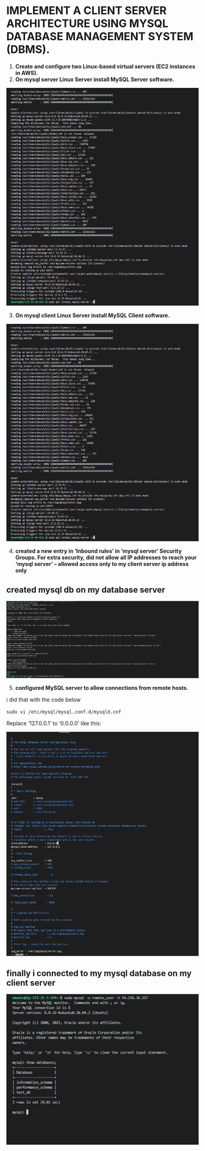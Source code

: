# **IMPLEMENT A CLIENT SERVER ARCHITECTURE USING MYSQL DATABASE MANAGEMENT SYSTEM (DBMS).**


1. **Create and configure two Linux-based virtual servers (EC2 instances in AWS).**
2. **On mysql server Linux Server install MySQL Server software.**

![mysql apt](./images/mysql%20apt.PNG)

3. **On mysql client Linux Server install MySQL Client software.**

![mysql apt](./images/mysql%20apt.PNG)

4. **created a new entry in ‘Inbound rules’ in ‘mysql server’ Security Groups. For extra security, did not allow all IP addresses to reach your ‘mysql server’ – allowed access only to my client server ip address only**

## created mysql db on my database server 

![sudo mysql](./images/sudo%20mysql.PNG)


5. **configured MySQL server to allow connections from remote hosts.**

i did that with the code below

`sudo vi /etc/mysql/mysql.conf.d/mysqld.cnf`

Replace ‘127.0.0.1’ to ‘0.0.0.0’ like this:

![vi 2](./images/vi%202.PNG)


## finally i connected to my mysql database on my client server 

![result](./images/result.PNG)
